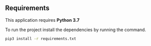 ## Requirements

This application requires **Python 3.7**

To run the project install the dependencies by running the command.

```bash
pip3 install -r requirements.txt
```